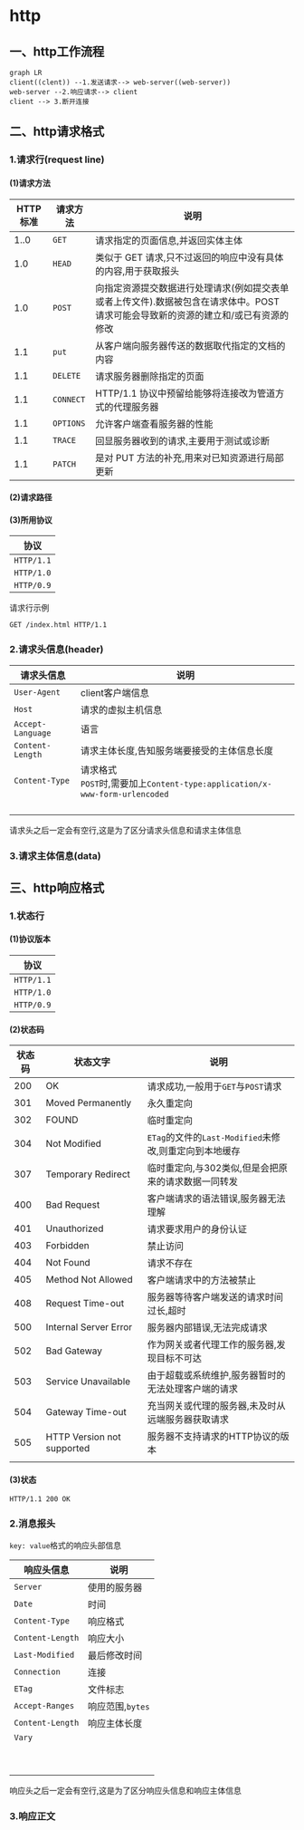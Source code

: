 # http

## 一、http工作流程

```mermaid
graph LR
client((clent)) --1.发送请求--> web-server((web-server))
web-server --2.响应请求--> client
client --> 3.断开连接
```

## 二、http请求格式

### 1.请求行(request line)

#### (1)请求方法

| HTTP标准 | 请求方法  | 说明                                                         |
| -------- | --------- | ------------------------------------------------------------ |
| 1..0     | `GET`     | 请求指定的页面信息,并返回实体主体                            |
| 1.0      | `HEAD`    | 类似于 GET 请求,只不过返回的响应中没有具体的内容,用于获取报头 |
| 1.0      | `POST`    | 向指定资源提交数据进行处理请求(例如提交表单或者上传文件).数据被包含在请求体中。POST 请求可能会导致新的资源的建立和/或已有资源的修改 |
| 1.1      | `put`     | 从客户端向服务器传送的数据取代指定的文档的内容               |
| 1.1      | `DELETE`  | 请求服务器删除指定的页面                                     |
| 1.1      | `CONNECT` | HTTP/1.1 协议中预留给能够将连接改为管道方式的代理服务器      |
| 1.1      | `OPTIONS` | 允许客户端查看服务器的性能                                   |
| 1.1      | `TRACE`   | 回显服务器收到的请求,主要用于测试或诊断                      |
| 1.1      | `PATCH`   | 是对 PUT 方法的补充,用来对已知资源进行局部更新               |

#### (2)请求路径

#### (3)所用协议

| 协议       |
| ---------- |
| `HTTP/1.1` |
| `HTTP/1.0` |
| `HTTP/0.9` |



请求行示例

```http
GET /index.html HTTP/1.1
```

### 2.请求头信息(header)

| 请求头信息        | 说明                                                         |
| ----------------- | ------------------------------------------------------------ |
| `User-Agent`      | client客户端信息                                             |
| `Host`            | 请求的虚拟主机信息                                           |
| `Accept-Language` | 语言                                                         |
| `Content-Length`  | 请求主体长度,告知服务端要接受的主体信息长度                  |
| `Content-Type`    | 请求格式<br/>`POST`时,需要加上`Content-type:application/x-www-form-urlencoded` |
|                   |                                                              |
|                   |                                                              |
|                   |                                                              |
|                   |                                                              |

请求头之后一定会有空行,这是为了区分请求头信息和请求主体信息

### 3.请求主体信息(data)



## 三、http响应格式

### 1.状态行

#### (1)协议版本

| 协议       |
| ---------- |
| `HTTP/1.1` |
| `HTTP/1.0` |
| `HTTP/0.9` |

#### (2)状态码

| 状态码 | 状态文字                   | 说明                                                   |
| ------ | -------------------------- | ------------------------------------------------------ |
| 200    | OK                         | 请求成功,一般用于`GET`与`POST`请求                     |
| 301    | Moved Permanently          | 永久重定向                                             |
| 302    | FOUND                      | 临时重定向                                             |
| 304    | Not Modified               | `ETag`的文件的`Last-Modified`未修改,则重定向到本地缓存 |
| 307    | Temporary Redirect         | 临时重定向,与302类似,但是会把原来的请求数据一同转发    |
| 400    | Bad Request                | 客户端请求的语法错误,服务器无法理解                    |
| 401    | Unauthorized               | 请求要求用户的身份认证                                 |
| 403    | Forbidden                  | 禁止访问                                               |
| 404    | Not Found                  | 请求不存在                                             |
| 405    | Method Not Allowed         | 客户端请求中的方法被禁止                               |
| 408    | Request Time-out           | 服务器等待客户端发送的请求时间过长,超时                |
| 500    | Internal Server Error      | 服务器内部错误,无法完成请求                            |
| 502    | Bad Gateway                | 作为网关或者代理工作的服务器,发现目标不可达            |
| 503    | Service Unavailable        | 由于超载或系统维护,服务器暂时的无法处理客户端的请求    |
| 504    | Gateway Time-out           | 充当网关或代理的服务器,未及时从远端服务器获取请求      |
| 505    | HTTP Version not supported | 服务器不支持请求的HTTP协议的版本                       |
|        |                            |                                                        |



#### (3)状态

```http
HTTP/1.1 200 OK
```

### 2.消息报头

`key: value`格式的响应头部信息

| 响应头信息       | 说明             |
| ---------------- | ---------------- |
| `Server`         | 使用的服务器     |
| `Date`           | 时间             |
| `Content-Type`   | 响应格式         |
| `Content-Length` | 响应大小         |
| `Last-Modified`  | 最后修改时间     |
| `Connection`     | 连接             |
| `ETag`           | 文件标志         |
| `Accept-Ranges`  | 响应范围,`bytes` |
| `Content-Length` | 响应主体长度     |
| `Vary`           |                  |
|                  |                  |
|                  |                  |
|                  |                  |
|                  |                  |
|                  |                  |
|                  |                  |
|                  |                  |
|                  |                  |
|                  |                  |

响应头之后一定会有空行,这是为了区分响应头信息和响应主体信息

### 3.响应正文